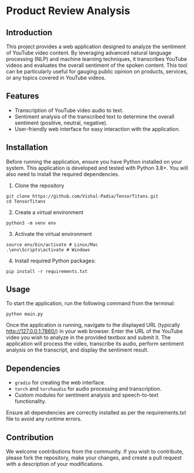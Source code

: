 # Product Review Analysis


## Introduction
This project provides a web application designed to analyze the sentiment of YouTube video content. By leveraging advanced natural language processing (NLP) and machine learning techniques, it transcribes YouTube videos and evaluates the overall sentiment of the spoken content. This tool can be particularly useful for gauging public opinion on products, services, or any topics covered in YouTube videos.

## Features

- Transcription of YouTube video audio to text.
- Sentiment analysis of the transcribed text to determine the overall sentiment (positive, neutral, negative).
- User-friendly web interface for easy interaction with the application.

## Installation
Before running the application, ensure you have Python installed on your system. This application is developed and tested with Python 3.8+. You will also need to install the required dependencies.

1. Clone the repository
```shell
git clone https://github.com/Vishal-Padia/TensorTitans.git
cd TensorTitans
```
2. Create a virtual environment
```shell
python3 -m venv env
```
3. Activate the virtual environment
```shell
source env/bin/activate # Linux/Mac
.\env\Scripts\activate # Windows
```

4. Install required Python packages:
```shell
pip install -r requirements.txt
```

## Usage
To start the application, run the following command from the terminal:
```shell
python main.py
```

Once the application is running, navigate to the displayed URL (typically http://127.0.0.1:7860/) in your web browser. Enter the URL of the YouTube video you wish to analyze in the provided textbox and submit it. The application will process the video, transcribe its audio, perform sentiment analysis on the transcript, and display the sentiment result.

## Dependencies
- `gradio` for creating the web interface.
- `torch` and `torchaudio` for audio processing and transcription.
- Custom modules for sentiment analysis and speech-to-text functionality. 

Ensure all dependencies are correctly installed as per the requirements.txt file to avoid any runtime errors.

## Contribution
We welcome contributions from the community. If you wish to contribute, please fork the repository, make your changes, and create a pull request with a description of your modifications.